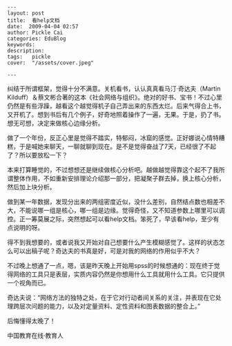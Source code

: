 
    ---
    layout: post  
    title:  看help文档  
    date:  2009-04-04 02:57  
    author: Pickle Cai  
    categories: EduBlog  
    keywords: 
    description:   
    tags:	pickle   
    cover:  "/assets/cover.jpeg"  

    ---  
    
纠结于所谓框架，觉得十分不满意。关机看书，认认真真看马汀·奇达夫（Martin Kilduff）＆蔡文彬合著的这本《社会网络与组织》。绝对的好书、宝书！不过心里仍然是有些浮躁，越看这个越觉得机子自己弄出来的东西太烂。后来气得合上书，又开机了。想到书后有几个例子，好奇地照着操作了一遍，无果。于是，扔了书。想无可想，决定来做核心边缘分析。



做了一个年份，反正心里是觉得不踏实，特郁闷，冰窟的感觉。正好娜说心情特糟糕，于是喊她来聊天，一聊就聊到现在。是不是觉得奋战了7天，已经很了不起了？所以要放松一下？



本来打算睡觉的，不过想想还是继续做核心分析吧。越做越觉得靠这个起不了我所谓整体作用，不如重新安排理论介绍那一部分，把凝聚子群去掉，换上核心分析，然后加上块分析。



做到某一年数据，发现分出来的两组密度近似，没什么差别，自然结点数也相差不大，不能说哪一组是核心，哪一组是边缘。觉得奇怪，又不知道参数上哪里可以调控。正一筹莫展之际，突然想起可以看help文档。笨死了，早该看help，至少有点说明的呀。



得不到我想要的，或者说我又开始对自己想要什么产生模糊感觉了。这样的状态怎么可以出稿子呢？奇达夫的书真是好，可是对我的网络的作用似乎不大？



不过晚上想通了一点，嗯，该是昨天晚上开始用spss的时候想通的：现在终于觉得网络的工具只是表层，实质内容仍然是你想用什么工具就用什么工具。它只提供一个视角而已。



奇达夫说：“网络方法的独特之处，在于它对行动者间关系的关注，并表现在它处理跨层次问题的能力，以及对定量资料、定性资料和图表数据的整合上。”



后悔懂得太晚了！



		    
 中国教育在线·教育人


